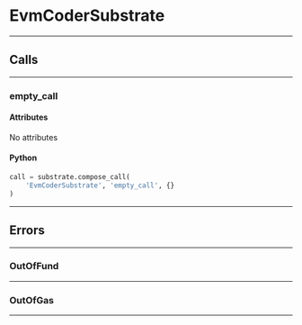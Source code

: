 
# EvmCoderSubstrate

---------
## Calls

---------
### empty_call
#### Attributes
No attributes

#### Python
```python
call = substrate.compose_call(
    'EvmCoderSubstrate', 'empty_call', {}
)
```

---------
## Errors

---------
### OutOfFund

---------
### OutOfGas

---------